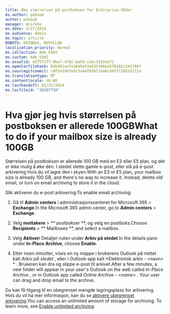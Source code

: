 ```yaml
---
title: Øke størrelsen på postboksen for Enterprise-SKUer
ms.author: pebaum
author: pebaum
manager: mnirkhe
ms.date: 3/27/2018
ms.audience: Admin
ms.topic: article
ROBOTS: NOINDEX, NOFOLLOW
localization_priority: Normal
ms.collection: Adm_O365
ms.custom: Adm_O365
ms.assetid: e57572ff-0ba7-4782-ba5d-cdac3142ea71
ms.openlocfilehash: 64b492aefa16a5e53a93536bbd3f62021341766f
ms.sourcegitcommit: c003a5db7edc3a44fb5b31b46cd45f12b62d172a
ms.translationtype: MT
ms.contentlocale: nb-NO
ms.lasthandoff: 02/22/2019
ms.locfileid: "30207730"
---
```

# <a name="what-to-do-if-your-mailbox-size-is-already-100gb"></a><span data-ttu-id="e2aa8-102">Hva gjør jeg hvis størrelsen på postboksen er allerede 100GB</span><span class="sxs-lookup"><span data-stu-id="e2aa8-102">What to do if your mailbox size is already 100GB</span></span>

<span data-ttu-id="e2aa8-p101">Størrelsen på postboksen er allerede 100 GB med en E3 eller E5 plan, og det er ikke mulig å øke den. I stedet slette gamle e-post, eller slå på e-post arkivering Hvis du vil lagre den i skyen.</span><span class="sxs-lookup"><span data-stu-id="e2aa8-p101">With an E3 or E5 plan, your mailbox size is already 100 GB, and there's no way to increase it. Instead, delete old email, or turn on email archiving to store it in the cloud.</span></span> 
  
<span data-ttu-id="e2aa8-105">Slik aktiverer du e-post arkivering:</span><span class="sxs-lookup"><span data-stu-id="e2aa8-105">To enable email archiving:</span></span>
  
1. <span data-ttu-id="e2aa8-106">Gå til **Admin centers** i administrasjonssenteret for Microsoft 365 \> **Exchange**.</span><span class="sxs-lookup"><span data-stu-id="e2aa8-106">In the Microsoft 365 admin center, go to **Admin centers** \> **Exchange**.</span></span> 
    
2. <span data-ttu-id="e2aa8-107">Velg **mottakere** \> \*\* postbokser \*\*, og velg en postboks.</span><span class="sxs-lookup"><span data-stu-id="e2aa8-107">Choose **Recipients** \> \*\* Mailboxes \*\*, and select a mailbox.</span></span> 
    
3. <span data-ttu-id="e2aa8-108">Velg **Aktiver**i Detaljer-ruten under **Arkiv på stedet**.</span><span class="sxs-lookup"><span data-stu-id="e2aa8-108">In the details pane under **In-Place Archive**, choose **Enable**.</span></span> 
    
4. <span data-ttu-id="e2aa8-p102">Etter noen minutter, vises en ny mappe i brukerens Outlook på nettet kalt *Arkiv på stedet* , eller i Outlook-app kalt \*Elektronisk arkiv - \<navn\> \* . Brukeren kan dra og slippe e-post til arkivet.</span><span class="sxs-lookup"><span data-stu-id="e2aa8-p102">After a few minutes, a new folder will appear in your user's Outlook on the web called  *In-Place Archive*  , or in Outlook app called  *Online Archive - \<name\>*  . Your user can drag and drop email to the archive.</span></span> 
    
<span data-ttu-id="e2aa8-p103">Du kan få tilgang til en ubegrenset mengde lagringsplass for arkivering. Hvis du vil ha mer informasjon, kan du se [aktivere ubegrenset arkivering](https://support.office.com/article/enable-unlimited-archiving-in-office-365-admin-help-e2a789f2-9962-4960-9fd4-a00aa063559e).</span><span class="sxs-lookup"><span data-stu-id="e2aa8-p103">You can access an unlimited amount of storage for archiving. To learn more, see [Enable unlimited archiving](https://support.office.com/article/enable-unlimited-archiving-in-office-365-admin-help-e2a789f2-9962-4960-9fd4-a00aa063559e).</span></span>
  

